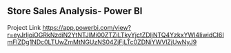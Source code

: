## Store Sales Analysis- Power BI
Project Link
https://app.powerbi.com/view?r=eyJrIjoiOGRkNzdiN2YtNTJlMi00ZTZiLTkyYjctZDljNTQ4YzkxYWI4IiwidCI6ImFlZDg1NDc0LTUwZmMtNGUzNS04ZjFjLTc0ZDNiYWVlZjUwNyJ9

